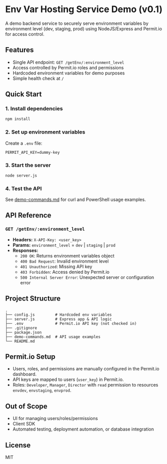 # Env Var Hosting Service Demo (v0.1)

A demo backend service to securely serve environment variables by environment level (dev, staging, prod) using NodeJS/Express and Permit.io for access control.

## Features
- Single API endpoint: `GET /getEnv/:environment_level`
- Access controlled by Permit.io roles and permissions
- Hardcoded environment variables for demo purposes
- Simple health check at `/`

## Quick Start

### 1. Install dependencies
```sh
npm install
```

### 2. Set up environment variables
Create a `.env` file:
```
PERMIT_API_KEY=dummy-key
```

### 3. Start the server
```sh
node server.js
```

### 4. Test the API
See [demo-commands.md](./demo-commands.md) for curl and PowerShell usage examples.

## API Reference

### `GET /getEnv/:environment_level`
- **Headers:** `X-API-Key: <user_key>`
- **Params:** `environment_level` = `dev` | `staging` | `prod`
- **Responses:**
  - `200 OK`: Returns environment variables object
  - `400 Bad Request`: Invalid environment level
  - `401 Unauthorized`: Missing API key
  - `403 Forbidden`: Access denied by Permit.io
  - `500 Internal Server Error`: Unexpected server or configuration error

## Project Structure
```
.
├── config.js         # Hardcoded env variables
├── server.js         # Express app & API logic
├── .env              # Permit.io API key (not checked in)
├── .gitignore
├── package.json
├── demo-commands.md  # API usage examples
└── README.md
```

## Permit.io Setup
- Users, roles, and permissions are manually configured in the Permit.io dashboard.
- API keys are mapped to users (`user_key`) in Permit.io.
- Roles: `Developer`, `Manager`, `Director` with `read` permission to resources `envdev`, `envstaging`, `envprod`.

## Out of Scope
- UI for managing users/roles/permissions
- Client SDK
- Automated testing, deployment automation, or database integration

## License
MIT
